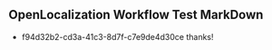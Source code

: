 ## OpenLocalization Workflow Test MarkDown
* f94d32b2-cd3a-41c3-8d7f-c7e9de4d30ce thanks!

<!--HONumber=Jul16_HO4-->


